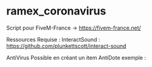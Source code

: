 # ramex_coronavirus
Script pour FiveM-France -> https://fivem-france.net/

Ressources Requise : 
InteractSound : https://github.com/plunkettscott/interact-sound

AntiVirus Possible en créant un item AntiDote exemple :


